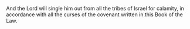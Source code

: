 And the Lord will single him out from all the tribes of Israel for calamity, in accordance with all the curses of the covenant written in this Book of the Law.
